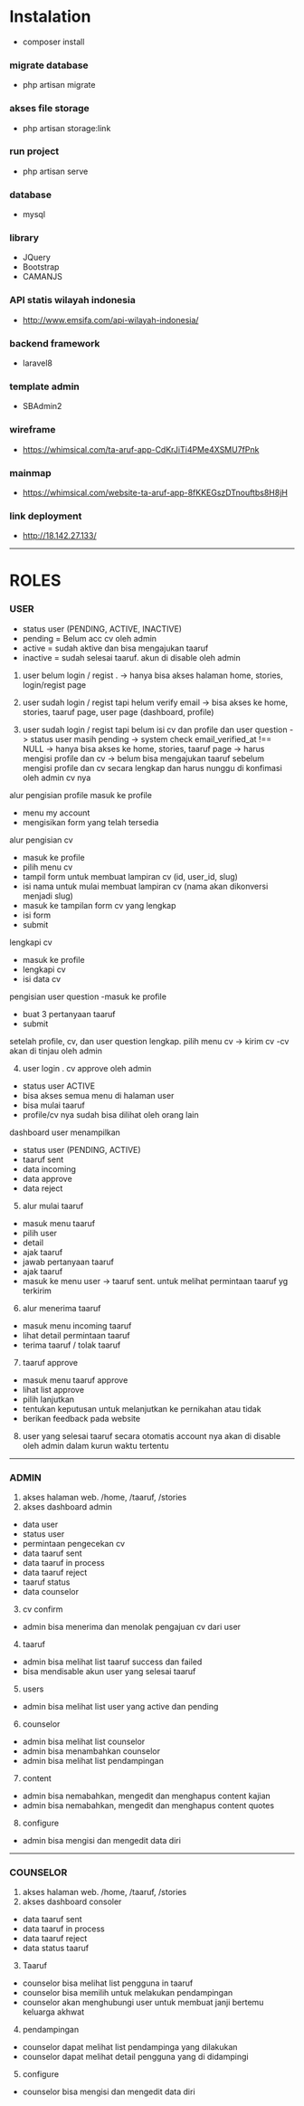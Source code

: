 # Instalation
- composer install

### migrate database
- php artisan migrate
### akses file storage
- php artisan storage:link
### run project
- php artisan serve

### database
- mysql

### library
- JQuery
- Bootstrap
- CAMANJS

### API statis wilayah indonesia
- http://www.emsifa.com/api-wilayah-indonesia/

### backend framework
- laravel8

### template admin
- SBAdmin2

### wireframe
- https://whimsical.com/ta-aruf-app-CdKrJiTi4PMe4XSMU7fPnk
### mainmap 
- https://whimsical.com/website-ta-aruf-app-8fKKEGszDTnouftbs8H8jH

### link deployment
- http://18.142.27.133/
---------------------------------------------------------------------------------

# ROLES
### USER
- status user (PENDING, ACTIVE, INACTIVE)
- pending = Belum acc cv oleh admin
- active = sudah aktive dan bisa mengajukan taaruf
- inactive = sudah selesai taaruf. akun di disable oleh admin

1. user belum login / regist . 
-> hanya bisa akses halaman home, stories, login/regist page

2. user sudah login / regist tapi helum verify email
-> bisa akses ke home, stories, taaruf page, user page (dashboard, profile)

3. user sudah login / regist tapi belum isi cv dan profile dan user question
-> status user masih pending
-> system check email_verified_at !== NULL
-> hanya bisa akses ke home, stories, taaruf page
-> harus mengisi profile dan cv
-> belum bisa mengajukan taaruf sebelum mengisi profile dan cv secara lengkap dan harus nunggu di konfimasi oleh admin cv nya


alur pengisian profile
masuk ke profile
- menu my account
- mengisikan form yang telah tersedia

alur pengisian cv
- masuk ke profile
- pilih menu cv 
- tampil form untuk membuat lampiran cv (id, user_id, slug)
- isi nama untuk mulai membuat lampiran cv (nama akan dikonversi menjadi slug)
- masuk ke tampilan form cv yang lengkap
- isi form
- submit

lengkapi cv
- masuk ke profile
- lengkapi cv
- isi data cv

pengisian user question
-masuk ke profile
- buat 3 pertanyaan taaruf
- submit

setelah profile, cv, dan user question lengkap. pilih menu cv -> kirim cv
-cv akan di tinjau oleh admin

4. user login . cv approve oleh admin
- status user ACTIVE
- bisa akses semua menu di halaman user
- bisa mulai taaruf
- profile/cv nya sudah bisa dilihat oleh orang lain

dashboard user menampilkan
- status user (PENDING, ACTIVE)
- taaruf sent
- data incoming
- data approve
- data reject

5. alur mulai taaruf
- masuk menu taaruf
- pilih user
- detail
- ajak taaruf
- jawab pertanyaan taaruf
- ajak taaruf
- masuk ke menu user -> taaruf sent. untuk melihat permintaan taaruf yg terkirim

6. alur menerima taaruf
- masuk menu incoming taaruf
- lihat detail permintaan taaruf
- terima taaruf / tolak taaruf

7. taaruf approve
- masuk menu taaruf approve
- lihat list approve
- pilih lanjutkan
- tentukan keputusan untuk melanjutkan ke pernikahan atau tidak
- berikan feedback pada website

8. user yang selesai taaruf secara otomatis account nya akan di disable oleh admin dalam kurun waktu tertentu
---------------------------------------------------------------------------------

### ADMIN
1. akses halaman web. /home, /taaruf, /stories
2. akses dashboard admin
  - data user
  - status user
  - permintaan pengecekan cv
  - data taaruf sent
  - data taaruf in process
  - data taaruf reject
  - taaruf status
  - data counselor
3. cv confirm
  - admin bisa menerima dan menolak pengajuan cv dari user
4. taaruf
  - admin bisa melihat list taaruf success dan failed
  - bisa mendisable akun user yang selesai taaruf
5. users 
  - admin bisa melihat list user yang active dan pending
6. counselor
  - admin bisa melihat list counselor 
  - admin bisa menambahkan counselor
  - admin bisa melihat list pendampingan
7. content
  - admin bisa nemabahkan, mengedit dan menghapus content kajian
  - admin bisa nemabahkan, mengedit dan menghapus content quotes
8. configure
  - admin bisa mengisi dan mengedit data diri

---------------------------------------------------------------------------------

### COUNSELOR
1. akses halaman web. /home, /taaruf, /stories
2. akses dashboard consoler
  - data taaruf sent
  - data taaruf in process
  - data taaruf reject
  - data status taaruf
3. Taaruf
  - counselor bisa melihat list pengguna in taaruf
  - counselor bisa memilih untuk melakukan pendampingan
  - counselor akan menghubungi user untuk membuat janji bertemu keluarga akhwat
4. pendampingan
  - counselor dapat melihat list pendampinga yang dilakukan
  - counselor dapat melihat detail pengguna yang di didampingi
5. configure
  - counselor bisa mengisi dan mengedit data diri

